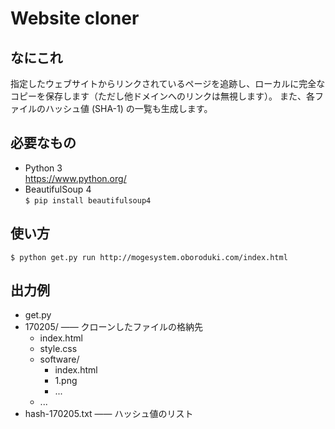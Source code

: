 
Website cloner
==============


なにこれ
--------
指定したウェブサイトからリンクされているページを追跡し、ローカルに完全なコピーを保存します（ただし他ドメインへのリンクは無視します）。
また、各ファイルのハッシュ値 (SHA-1) の一覧も生成します。


必要なもの
----------
- Python 3  
https://www.python.org/
- BeautifulSoup 4  
`$ pip install beautifulsoup4`

使い方
------
`$ python get.py run http://mogesystem.oboroduki.com/index.html`

出力例
------
- get.py
- 170205/ ―― クローンしたファイルの格納先
    - index.html
    - style.css
    - software/
        - index.html
        - 1.png
        - ...
    - ...
- hash-170205.txt ―― ハッシュ値のリスト
